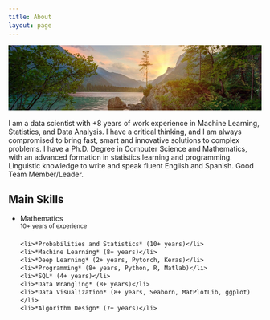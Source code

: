 ```yaml
---
title: About
layout: page
---
```


<img src="image/About.png" width="1000" height="130">

<p> I am a data scientist with +8 years of work experience in Machine Learning, Statistics, and Data Analysis. I have a critical thinking, and I am always compromised to bring fast, smart and innovative solutions to complex problems. I have a Ph.D. Degree in Computer Science and Mathematics, with an advanced formation in statistics learning and programming. Linguistic knowledge to write and speak fluent English and Spanish. Good Team Member/Leader. </p>

<h2>Main Skills</h2>

<ul class="skill-list">
	<li>Mathematics </li>
	 	<sup>10+ years of experience</sup>
	
	<li>*Probabilities and Statistics* (10+ years)</li>
	<li>*Machine Learning* (8+ years)</li>
	<li>*Deep Learning* (2+ years, Pytorch, Keras)</li>
	<li>*Programming* (8+ years, Python, R, Matlab)</li>
	<li>*SQL* (4+ years)</li>
	<li>*Data Wrangling* (8+ years)</li>
	<li>*Data Visualization* (8+ years, Seaborn, MatPlotLib, ggplot)</li>
	<li>*Algorithm Design* (7+ years)</li>
</ul>
